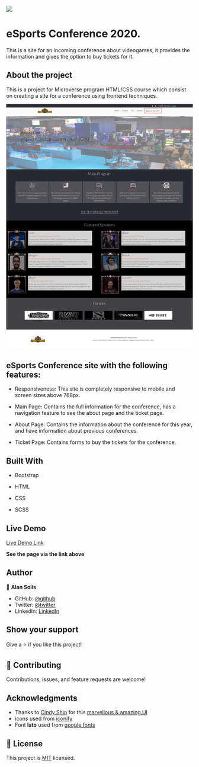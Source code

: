 ![](https://img.shields.io/badge/Microverse-blueviolet)

# eSports Conference 2020.

This is a site for an incoming conference about videogames, it provides the information and gives the option to buy tickets for it.

## About the project

This is a project for Microverse program HTML/CSS course which consist on creating a site for a conference using frontend techniques.

![screenshot](/assets/img/screenshot.png)

## eSports Conference site with the following features:

- Responsiveness: This site is completely responsive to mobile and screen sizes above 768px.

- Main Page: Contains the full information for the conference, has a navigation feature to see the about page and the ticket page.

- About Page: Contains the information about the conference for this year, and have information about previous conferences.

- Ticket Page: Contains forms to buy the tickets for the conference.


## Built With

- Bootstrap

- HTML

- CSS

- SCSS


## Live Demo

[Live Demo Link](https://relaxed-gates-ad7de1.netlify.app/)

**See the page via the link above**

## Author

😬 **Alan Solis**

- GitHub: [@github](https://github.com/warblo001)
- Twitter: [@twitter](https://twitter.com/Alan55572391)
- LinkedIn: [LinkedIn](https://www.linkedin.com/in/alan-solis-b567b044/)

## Show your support

Give a ⭐️ if you like this project!


## 🤝 Contributing

Contributions, issues, and feature requests are welcome!

## Acknowledgments

- Thanks to [Cindy Shin](https://www.behance.net/adagio07) for this [marvellous & amazing UI](https://www.behance.net/gallery/29845175/CC-Global-Summit-2015)
- icons used from [iconify](https://iconify.design/)
- Font **lato** used from [google fonts](https://fonts.google.com/)

## 📝 License

This project is [MIT](LICENSE) licensed.